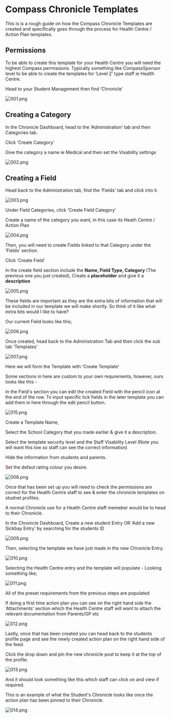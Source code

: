 # Compass Chronicle Templates

This is is a rough guide on how the Compass Chronicle Templates are created and specifically goes through the process for Health Centre / Action Plan templates.

## Permissions

To be able to create this template for your Health Centre you will need the highest Compass permissions. Typically something like CompassSponsor level to be able to create the templates for ‘Level 2’ type staff ie Health Centre.

Head to your Student Management then find ‘Chronicle’

![001.png](./img/001.png)

## Creating a Category

In the Chronicle Dashboard, head to the ‘Administration’ tab and then Categories tab.

Click ‘Create Category’

Give the category a name ie Medical and then set the Visability settings

![002.png](./img/002.png)

## Creating a Field

Head back to the Administration tab, find the ‘Fields’ tab and click into it.

![003.png](./img/003.png)

Under Field Categories, click ‘Create Field Category’

Create a name of the category you want, in this case its Heath Centre / Action Plan

![004.png](./img/004.png)

Then, you will need to create Fields linked to that Category under the ‘Fields’ section.

Click ‘Create Field’

In the create field section include the **Name, Field Type, Category** (The previous one you just created), Create a **placeholder** and give it a **description**

![005.png](./img/005.png)

These fields are important as they are the extra bits of information that will be included in our template we will make shortly. So think of it like what extra bits would I like to have?

Our current Field looks like this;

![006.png](./img/006.png)

Once created, head back to the Administration Tab and then click the sub tab ‘Templates’

![007.png](./img/007.png)

Here we will form the Template with ‘Create Template’

Some sections in here are custom to your own requrements, however, ours looks like this - 

In the Field's section you can edit the created Field with the pencil icon at the end of the row. 
To input specific tick fields in the later template you can add them in here through the edit pencil button.

![015.png](./img/015.png)

Create a Template Name,

Select the School Category that you made earlier & give it a description.

Select the template security level and the Staff Visability Level (Note you will want this low so staff can see the correct information)

Hide the information from students and parents.

Set the defaut rating colour you desire.

![008.png](./img/008.png)

Once that has been set up you will need to check the permissions are correct for the Health Centre staff to see & enter the chronicle templates on studnet profiles.

A normal Chronicle use for a Health Centre staff memeber would be to head to their Chronicle.

In the Chronicle Dashboard, Create a new student Entry OR ‘Add a new Sickbay Entry’ by searching for the students ID

![009.png](./img/009.png)

Then, selecting the template we have just made in the new Chronicle Entry.

![010.png](./img/010.png)

Selecting the Health Centre entry and the template will populate - Looking something like;

![011.png](./img/011.png)

All of the preset requirements from the previous steps are populated

If doing a first time action plan you can see on the right hand side the ‘Attachments’ section which the Health Centre staff will want to attach the relevant documentation from Parents/GP etc

![012.png](./img/012.png)

Lastly, once that has been created you can head back to the students profile page and see the newly created action plan on the right hand side of the feed.

Click the drop down and pin the new chronicle post to keep it at the top of the profile.

![013.png](./img/013.png)

And it should look something like this which staff can click on and view if required.

This is an example of what the Student's Chronicle looks like once the action plan has been pinned to their Chronicle.

![014.png](./img/014.png)

